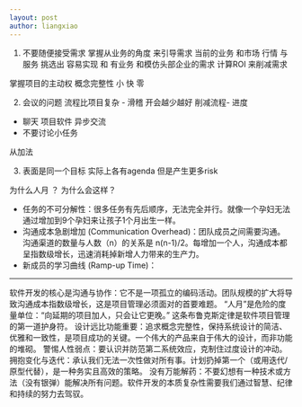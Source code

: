 ```yaml
---
layout: post
author: liangxiao
---
```


1. 不要随便接受需求 
掌握从业务的角度 来引导需求
当前的业务 和市场 行情 与服务
挑选出 容易实现 和 有业务 和模仿头部企业的需求
计算ROI 来削减需求

掌握项目的主动权 
概念完整性
小 快 零

2. 会议的问题
流程比项目复杂 - 滑稽
开会越少越好 削减流程- 进度
- 聊天 项目软件 异步交流
- 不要讨论小任务

从加法 

3. 表面是同一个目标
实际上各有agenda
但是产生更多risk 

为什么人月 ？ 为什么会这样？
- 任务的不可分解性：很多任务有先后顺序，无法完全并行。就像一个孕妇无法通过增加到9个孕妇来让孩子1个月出生一样。
- 沟通成本急剧增加 (Communication Overhead)：团队成员之间需要沟通。沟通渠道的数量与人数（n）的关系是 n(n-1)/2。每增加一个人，沟通成本都呈指数级增长，迅速消耗掉新增人力带来的生产力。
- 新成员的学习曲线 (Ramp-up Time)：
---

软件开发的核心是沟通与协作：它不是一项孤立的编码活动。团队规模的扩大将导致沟通成本指数级增长，这是项目管理必须面对的首要难题。
“人月”是危险的度量单位：“向延期的项目加人，只会让它更晚。” 这条布鲁克斯定律是软件项目管理的第一道护身符。
设计远比功能重要：追求概念完整性，保持系统设计的简洁、优雅和一致性，是项目成功的关键。一个伟大的产品来自于伟大的设计，而非功能的堆砌。
警惕人性弱点：要认识并防范第二系统效应，克制住过度设计的冲动。
拥抱变化与迭代：承认我们无法一次性做对所有事。计划扔掉第一个（或用迭代/原型代替），是一种务实且高效的策略。
没有万能解药：不要幻想有一种技术或方法（没有银弹）能解决所有问题。软件开发的本质复杂性需要我们通过智慧、纪律和持续的努力去驾驭。